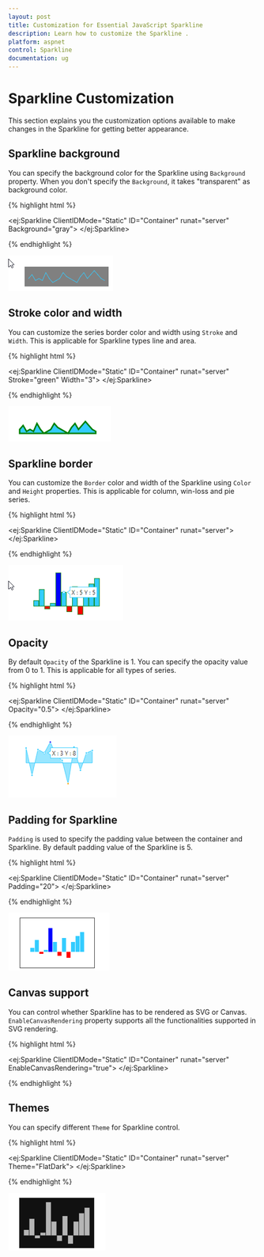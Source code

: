 ```yaml
---
layout: post
title: Customization for Essential JavaScript Sparkline
description: Learn how to customize the Sparkline .
platform: aspnet
control: Sparkline
documentation: ug
---
```


# Sparkline Customization

This section explains you the customization options available to make changes in the Sparkline for getting better appearance.

## Sparkline background

You can specify the background color for the Sparkline using `Background` property. When you don't specify the `Background`, it takes "transparent" as background color. 

{% highlight html %}

<ej:Sparkline ClientIDMode="Static" ID="Container" runat="server" Background="gray">
</ej:Sparkline>

{% endhighlight %} 

![](Sparkline-Customization_images/Sparkline-Customization_img1.png)

## Stroke color and width

You can customize the series border color and width using `Stroke` and `Width`. This is applicable for Sparkline types line and area.

{% highlight html %}

<ej:Sparkline ClientIDMode="Static" ID="Container" runat="server" Stroke="green" Width="3">
</ej:Sparkline>

{% endhighlight %} 

![](Sparkline-Customization_images/Sparkline-Customization_img2.png)

## Sparkline border

You can customize the `Border` color and width of the Sparkline using `Color` and `Height` properties. This is applicable for column, win-loss and pie series.

{% highlight html %}

<ej:Sparkline ClientIDMode="Static" ID="Container" runat="server">
    <Border Color="green" Width="2"></Border>
</ej:Sparkline>

{% endhighlight %} 

![](Sparkline-Customization_images/Sparkline-Customization_img3.png)

## Opacity

By default `Opacity` of the Sparkline is 1. You can specify the opacity value from 0 to 1. This is applicable for all types of series. 

{% highlight html %}

<ej:Sparkline ClientIDMode="Static" ID="Container" runat="server" Opacity="0.5">
</ej:Sparkline>

{% endhighlight %} 

![](Sparkline-Customization_images/Sparkline-Customization_img4.png)

## Padding for Sparkline

`Padding` is used to specify the padding value between the container and Sparkline. By default padding value of the Sparkline is 5. 

{% highlight html %}

<ej:Sparkline ClientIDMode="Static" ID="Container" runat="server" Padding="20">
</ej:Sparkline>

{% endhighlight %} 

![](Sparkline-Customization_images/Sparkline-Customization_img5.png)

## Canvas support

You can control whether Sparkline has to be rendered as SVG or Canvas. `EnableCanvasRendering` property supports all the functionalities supported in SVG rendering.

{% highlight html %}

<ej:Sparkline ClientIDMode="Static" ID="Container" runat="server" EnableCanvasRendering="true">
</ej:Sparkline>

{% endhighlight %} 

## Themes

You can specify different `Theme` for Sparkline control.

{% highlight html %}

<ej:Sparkline ClientIDMode="Static" ID="Container" runat="server" Theme="FlatDark">
</ej:Sparkline>

{% endhighlight %} 

![](Sparkline-Customization_images/Sparkline-Customization_img6.png)
